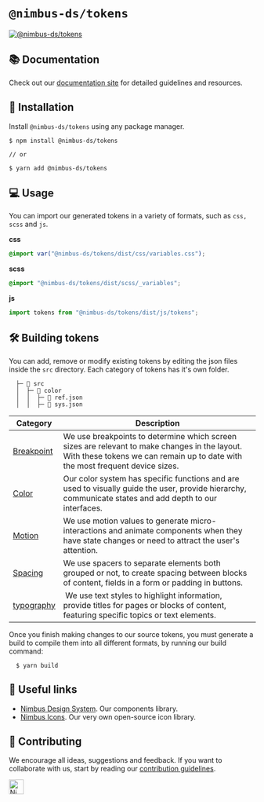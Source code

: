 # `@nimbus-ds/tokens`

[![@nimbus-ds/tokens](https://img.shields.io/npm/v/@nimbus-ds/tokens?label=%40nimbus-ds%2Ftokens)](https://www.npmjs.com/package/@nimbus-ds/tokens)

## 📚 Documentation

Check out our [documentation site](https://nimbus.tiendanube.com/) for detailed guidelines and resources.

## 🚀 Installation

Install `@nimbus-ds/tokens` using any package manager.

```shell
$ npm install @nimbus-ds/tokens

// or

$ yarn add @nimbus-ds/tokens
```

## 💻 Usage

You can import our generated tokens in a variety of formats, such as `css, scss` and `js`.

**css**

```css
@import var("@nimbus-ds/tokens/dist/css/variables.css");
```

**scss**

```scss
@import "@nimbus-ds/tokens/dist/scss/_variables";
```

**js**

```javascript
import tokens from "@nimbus-ds/tokens/dist/js/tokens";
```

## 🛠 Building tokens

You can add, remove or modify existing tokens by editing the json files inside the `src` directory. Each category of tokens has it's own folder.

```
  ├─ 📁 src
  │  ├─ 📁 color
  │  │  ├─ 📄 ref.json
  │  │  ├─ 📄 sys.json
```

| Category                       | Description                                                                                                                                                                    |
| ------------------------------ | ------------------------------------------------------------------------------------------------------------------------------------------------------------------------------ |
| [Breakpoint](./src/breakpoint) | We use breakpoints to determine which screen sizes are relevant to make changes in the layout. With these tokens we can remain up to date with the most frequent device sizes. |
| [Color](./src/color)           | Our color system has specific functions and are used to visually guide the user, provide hierarchy, communicate states and add depth to our interfaces.                        |
| [Motion](./src/motion)         | We use motion values to generate micro-interactions and animate components when they have state changes or need to attract the user's attention.                               |
| [Spacing](./src/spacing)       | We use spacers to separate elements both grouped or not, to create spacing between blocks of content, fields in a form or padding in buttons.                                  |
| [typography](./src/typography) |  We use text styles to highlight information, provide titles for pages or blocks of content, featuring specific topics or text elements.                                       |

Once you finish making changes to our source tokens, you must generate a build to compile them into all different formats, by running our build command:

```shell
  $ yarn build
```

## 🔗 Useful links

- [Nimbus Design System](https://github.com/TiendaNube/nimbus-design-system). Our components library.
- [Nimbus Icons](https://github.com/TiendaNube/nimbus-icons). Our very own open-source icon library.

## 🤝 Contributing

We encourage all ideas, suggestions and feedback. If you want to collaborate with us, start by reading our [contribution guidelines](https://github.com/TiendaNube/nimbus-design-system/blob/master/docs/CONTRIBUTING.md).

<img alt="Nimbus" style="margin-bottom: 30px;" src="https://tiendanube.github.io/design-system-nimbus/static/media/nimbus-logo.ab60bd79.png" height="30" />
